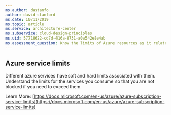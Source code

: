 ```yaml
---
ms.author: dastanfo
author: david-stanford
ms.date: 10/11/2019
ms.topic: article
ms.service: architecture-center
ms.subservice: cloud-design-principles
ms.uid: 57718622-cd7d-416a-8731-a0a542e8e4ab
ms.assessment_question: Know the limits of Azure resources as it relates to your workload
---
```

## Azure service limits

Different azure services have soft and hard limits associated with them. Understand the limits for the services you consume so that you are not blocked if you need to exceed them. 

Learn More: [https://docs.microsoft.com/en-us/azure/azure-subscription-service-limits](https://docs.microsoft.com/en-us/azure/azure-subscription-service-limits)

